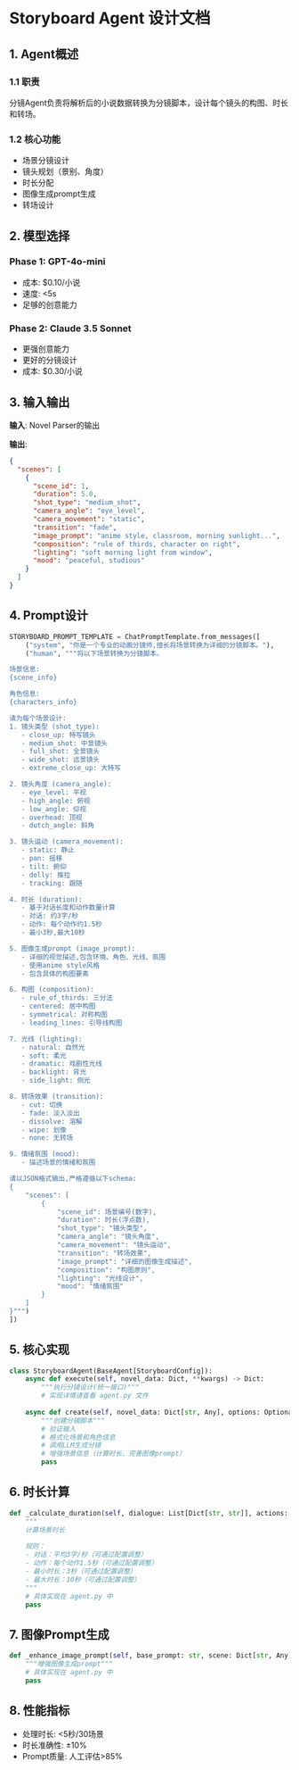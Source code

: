 # Storyboard Agent 设计文档

## 1. Agent概述

### 1.1 职责
分镜Agent负责将解析后的小说数据转换为分镜脚本，设计每个镜头的构图、时长和转场。

### 1.2 核心功能
- 场景分镜设计
- 镜头规划（景别、角度）
- 时长分配
- 图像生成prompt生成
- 转场设计

## 2. 模型选择

### Phase 1: GPT-4o-mini
- 成本: $0.10/小说
- 速度: <5s
- 足够的创意能力

### Phase 2: Claude 3.5 Sonnet  
- 更强创意能力
- 更好的分镜设计
- 成本: $0.30/小说

## 3. 输入输出

**输入**: Novel Parser的输出

**输出**:
```json
{
  "scenes": [
    {
      "scene_id": 1,
      "duration": 5.0,
      "shot_type": "medium_shot",
      "camera_angle": "eye_level",
      "camera_movement": "static",
      "transition": "fade",
      "image_prompt": "anime style, classroom, morning sunlight...",
      "composition": "rule of thirds, character on right",
      "lighting": "soft morning light from window",
      "mood": "peaceful, studious"
    }
  ]
}
```

## 4. Prompt设计

```python
STORYBOARD_PROMPT_TEMPLATE = ChatPromptTemplate.from_messages([
    ("system", "你是一个专业的动画分镜师,擅长将场景转换为详细的分镜脚本。"),
    ("human", """将以下场景转换为分镜脚本。

场景信息:
{scene_info}

角色信息:
{characters_info}

请为每个场景设计:
1. 镜头类型 (shot_type):
   - close_up: 特写镜头
   - medium_shot: 中景镜头
   - full_shot: 全景镜头
   - wide_shot: 远景镜头
   - extreme_close_up: 大特写

2. 镜头角度 (camera_angle):
   - eye_level: 平视
   - high_angle: 俯视
   - low_angle: 仰视
   - overhead: 顶视
   - dutch_angle: 斜角

3. 镜头运动 (camera_movement):
   - static: 静止
   - pan: 摇移
   - tilt: 俯仰
   - dolly: 推拉
   - tracking: 跟随

4. 时长 (duration):
   - 基于对话长度和动作数量计算
   - 对话: 约3字/秒
   - 动作: 每个动作约1.5秒
   - 最小3秒,最大10秒

5. 图像生成prompt (image_prompt):
   - 详细的视觉描述,包含环境、角色、光线、氛围
   - 使用anime style风格
   - 包含具体的构图要素

6. 构图 (composition):
   - rule_of_thirds: 三分法
   - centered: 居中构图
   - symmetrical: 对称构图
   - leading_lines: 引导线构图

7. 光线 (lighting):
   - natural: 自然光
   - soft: 柔光
   - dramatic: 戏剧性光线
   - backlight: 背光
   - side_light: 侧光

8. 转场效果 (transition):
   - cut: 切换
   - fade: 淡入淡出
   - dissolve: 溶解
   - wipe: 划像
   - none: 无转场

9. 情绪氛围 (mood):
   - 描述场景的情绪和氛围

请以JSON格式输出,严格遵循以下schema:
{
    "scenes": [
        {
            "scene_id": 场景编号(数字),
            "duration": 时长(浮点数),
            "shot_type": "镜头类型",
            "camera_angle": "镜头角度",
            "camera_movement": "镜头运动",
            "transition": "转场效果",
            "image_prompt": "详细的图像生成描述",
            "composition": "构图原则",
            "lighting": "光线设计",
            "mood": "情绪氛围"
        }
    ]
}""")
])
```

## 5. 核心实现

```python
class StoryboardAgent(BaseAgent[StoryboardConfig]):
    async def execute(self, novel_data: Dict, **kwargs) -> Dict:
        """执行分镜设计(统一接口)"""
        # 实现详情请查看 agent.py 文件
    
    async def create(self, novel_data: Dict[str, Any], options: Optional[Dict[str, Any]] = None) -> Dict[str, Any]:
        """创建分镜脚本"""
        # 验证输入
        # 格式化场景和角色信息
        # 调用LLM生成分镜
        # 增强场景信息（计算时长、完善图像prompt）
        pass
```

## 6. 时长计算

```python
def _calculate_duration(self, dialogue: List[Dict[str, str]], actions: List[str]) -> float:
    """
    计算场景时长
    
    规则：
    - 对话：平均3字/秒（可通过配置调整）
    - 动作：每个动作1.5秒（可通过配置调整）
    - 最小时长：3秒（可通过配置调整）
    - 最大时长：10秒（可通过配置调整）
    """
    # 具体实现在 agent.py 中
    pass
```

## 7. 图像Prompt生成

```python
def _enhance_image_prompt(self, base_prompt: str, scene: Dict[str, Any]) -> str:
    """增强图像生成prompt"""
    # 具体实现在 agent.py 中
    pass
```

## 8. 性能指标

- 处理时长: <5秒/30场景
- 时长准确性: ±10%
- Prompt质量: 人工评估>85%